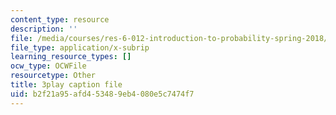 ```yaml
---
content_type: resource
description: ''
file: /media/courses/res-6-012-introduction-to-probability-spring-2018/b2f21a95afd453489eb4080e5c7474f7_-0pzpXHq_io.vtt
file_type: application/x-subrip
learning_resource_types: []
ocw_type: OCWFile
resourcetype: Other
title: 3play caption file
uid: b2f21a95-afd4-5348-9eb4-080e5c7474f7
---
```

